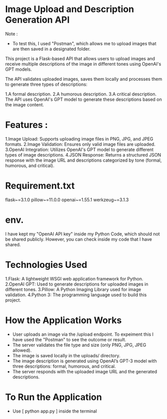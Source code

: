 
# Image Upload and Description Generation API

Note :

- To test this, I used "Postman", which allows me to upload images that are then saved in a designated folder.

This project is a Flask-based API that allows users to upload images and receive multiple descriptions of the image in different tones using OpenAI's GPT models.

The API validates uploaded images, saves them locally and processes them to generate three types of descriptions:

1.A formal description.
2.A humorous description.
3.A critical description.
The API uses OpenAI's GPT model to generate these descriptions based on the image content.

# Features :

1.Image Upload: Supports uploading image files in PNG, JPG, and JPEG formats.
2.Image Validation: Ensures only valid image files are uploaded.
3.OpenAI Integration: Utilizes OpenAI's GPT model to generate different types of image descriptions.
4.JSON Response: Returns a structured JSON response with the image URL and descriptions categorized by tone (formal, humorous, and critical).

# Requirement.txt 

flask~=3.1.0
pillow~=11.0.0
openai~=1.55.1
werkzeug~=3.1.3


# env. 

I have kept my "OpenAI API key" inside my Python Code, which should not be shared publicly. However, you can check inside my code that I have shared.


# Technologies Used

1.Flask: A lightweight WSGI web application framework for Python.
2.OpenAI GPT: Used to generate descriptions for uploaded images in different tones.
3.Pillow: A Python Imaging Library used for image validation.
4.Python 3: The programming language used to build this project.

# How the Application Works

- User uploads an image via the /upload endpoint. To expeiment this I have used the "Postman" to see the outcome or result.
- The server validates the file type and size (only PNG, JPG, JPEG allowed).
- The image is saved locally in the uploads/ directory.
- The image description is generated using OpenAI’s GPT-3 model with three descriptions: formal, humorous, and critical.
- The server responds with the uploaded image URL and the generated descriptions.


# To Run the Application

- Use  [ python app.py ] inside the terminal 
